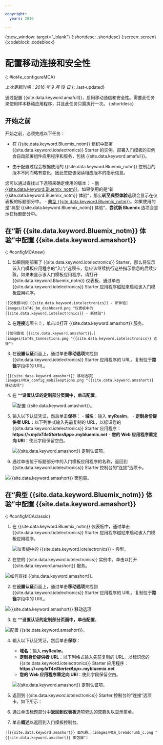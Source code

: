 ```yaml
---

copyright:
  years: 2016

---
```



<!-- Common attributes used in the template are defined as follows: -->
{:new_window: target="\_blank"}
{:shortdesc: .shortdesc}
{:screen:.screen}
{:codeblock:.codeblock}

# 配置移动连接和安全性
{: #iot4e_configureMCA}

*上次更新时间：2016 年 9 月 19 日*
{: .last-updated}

通过配置 {{site.data.keyword.amafull}}，启用移动通信和安全性。需要此任务来使用样本移动应用程序，并且此任务只需执行一次。
{:shortdesc}

## 开始之前

开始之前，必须完成以下任务：
  - 在 {{site.data.keyword.Bluemix_notm}} 组织中部署 {{site.data.keyword.iotelectronics}} Starter 的实例。部署入门模板的实例会自动部署组件应用程序和服务，包括 {{site.data.keyword.amafull}}。

  - 由于配置过程会根据使用的 {{site.data.keyword.Bluemix_notm}} 控制台的版本不同而略有变化，因此您应该阅读相应版本的指示信息。

  您可以通过查找以下选项来确定使用的版本：
    - [新 {{site.data.keyword.Bluemix_notm}}](#configMCAnew)。如果使用的是“新 {{site.data.keyword.Bluemix_notm}} 体验”，那么**转至典型体验**选项会显示在仪表板的标题部分中。
    - [典型 {{site.data.keyword.Bluemix_notm}}](#configMCAclassic)。如果使用的是“典型 {{site.data.keyword.Bluemix_notm}} 体验”，**尝试新 Bluemix** 选项会显示在标题部分中。

## 在“新 {{site.data.keyword.Bluemix_notm}} 体验”中配置 {{site.data.keyword.amashort}}
{: #configMCAnew}

  1. 如果刚刚部署了 {{site.data.keyword.iotelectronics}} Starter，那么将显示该入门模板应用程序的“入门”选项卡，您应该继续执行这些指示信息的后续步骤。如果未显示该入门模板应用程序，请打开 {{site.data.keyword.Bluemix_notm}} 仪表板，通过单击 {{site.data.keyword.iotelectronics}} Starter 应用程序磁贴来启动该入门模板应用程序。

    ![仪表板中的 {{site.data.keyword.iotelectronics}} - 新体验](images/IoT4E_bm_dashboard.png "仪表板中的 {{site.data.keyword.iotelectronics}} - 新体验")

  2. 在**连接**选项卡上，单击以打开 {{site.data.keyword.amashort}} 服务。

    ![如何查找 {{site.data.keyword.amashort}}。](images/IoT4E_Connections.png "{{site.data.keyword.iotelectronics}} 连接")

  3. 在**设置认证**页面上，通过单击**移动选项**来找到 {{site.data.keyword.iotelectronics}} Starter 应用程序的 URL。复制位于**路径**字段中的 URL。

    ![{{site.data.keyword.amashort}} 移动选项](images/MCA_config_mobileoptions.png "{{site.data.keyword.amashort}} 移动选项")  

  4. 在 ****设置认证的定制部分**页面中，单击**配置**。

       ![配置 {{site.data.keyword.amashort}}。](images/MCA_config_pg.png "{{site.data.keyword.amashort}} 设置认证页面")  

  5. 输入以下认证凭证，然后单击**保存**：
    - **域名**：输入 **myRealm**。
    - **定制身份提供者 URL**：以下列格式输入先前复制的 URL，以标识您的 {{site.data.keyword.iotelectronics}} Starter 应用程序：**https://<*myIoT4eStarterApp*>.mybluemix.net**
    - **您的 Web 应用程序重定向 URI**：使此字段保留空白。

      ![{{site.data.keyword.amashort}} 定制认证项。](images/MCA_config_pg2.png "{{site.data.keyword.amashort}} 定制认证项")  

  6. 通过单击位于标题部分中的入门模板应用程序的名称，返回到 {{site.data.keyword.iotelectronics}} Starter 控制台的“连接”选项卡。

   ![{{site.data.keyword.amashort}} 面包屑。](images/MCA_breadcrumb.png "{{site.data.keyword.amashort}} 面包屑")

## 在“典型 {{site.data.keyword.Bluemix_notm}} 体验”中配置 {{site.data.keyword.amashort}}
{: #configMCAclassic}

1. 在 {{site.data.keyword.Bluemix_notm}} 仪表板中，通过单击 {{site.data.keyword.iotelectronics}} Starter 应用程序磁贴来启动该入门模板应用程序。

    ![仪表板中的 {{site.data.keyword.iotelectronics}} - 典型。](images/IoT4E_bm_dashboard_c.png "仪表板中的 {{site.data.keyword.iotelectronics}} - 典型体验")

2. 在您的 {{site.data.keyword.iotelectronics}} 实例中，单击以打开 {{site.data.keyword.amashort}} 服务。   

  ![如何查找 {{site.data.keyword.amashort}}。](images/IoT4E_Connections_c.png "{{site.data.keyword.iotelectronics}} 连接")

2. 在**设置认证**页面上，通过单击**移动选项**来找到 {{site.data.keyword.iotelectronics}} Starter 应用程序的 URL。复制位于**路径**字段中的 URL。

  ![{{site.data.keyword.amashort}} 移动选项](images/MCA_config_mobileoptions.png "{{site.data.keyword.amashort}} 移动选项")  

3. 在 ****设置认证的定制部分**页面中，单击**配置**。

 ![配置 {{site.data.keyword.amashort}}。](images/MCA_config_pg.png "{{site.data.keyword.amashort}} 设置认证页面")  

4. 输入以下认证凭证，然后单击**保存**：
   - **域名**：输入 **myRealm**。
   - **定制身份提供者 URL**：以下列格式输入先前复制的 URL，以标识您的 {{site.data.keyword.iotelectronics}} Starter 应用程序：**https://<*myIoT4eStarterApp*>.mybluemix.net**
   - **您的 Web 应用程序重定向 URI**：使此字段保留空白。

    ![{{site.data.keyword.amashort}} 定制认证项。](images/MCA_config_pg2.png "{{site.data.keyword.amashort}} 定制认证项")  

5. 返回到 {{site.data.keyword.iotelectronics}} Starter 控制台的“连接”选项卡，如下所示：
  1. 通过单击标题部分中**返回到仪表板**选项旁边的双箭头以显示菜单。
  2. 单击**概述**以返回到入门模板控制台。  

    ![{{site.data.keyword.amashort}} 面包屑。](images/MCA_breadcrumb_c.png "{{site.data.keyword.amashort}} 面包屑")
